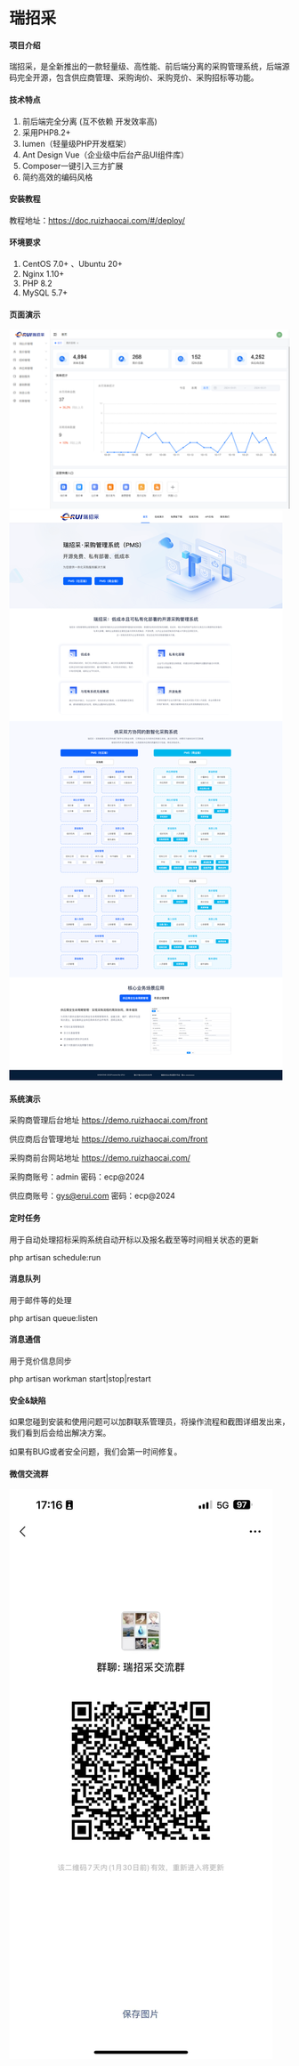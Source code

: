 # 瑞招采

#### 项目介绍
瑞招采，是全新推出的一款轻量级、高性能、前后端分离的采购管理系统，后端源码完全开源，包含供应商管理、采购询价、采购竞价、采购招标等功能。

#### 技术特点

1. 前后端完全分离 (互不依赖 开发效率高)
2. 采用PHP8.2+
3. lumen（轻量级PHP开发框架）
4. Ant Design Vue（企业级中后台产品UI组件库）
5. Composer一键引入三方扩展
6. 简约高效的编码风格 

#### 安装教程

教程地址：https://doc.ruizhaocai.com/#/deploy/

#### 环境要求

1.  CentOS 7.0+ 、Ubuntu 20+
2.  Nginx 1.10+
3.  PHP 8.2
4.  MySQL 5.7+


#### 页面演示
![输入图片说明](920.png)
![输入图片说明](9108.png)

#### 系统演示
采购商管理后台地址 https://demo.ruizhaocai.com/front

供应商后台管理地址 https://demo.ruizhaocai.com/front

采购商前台网站地址 https://demo.ruizhaocai.com/

采购商账号：admin 密码：ecp@2024

供应商账号：gys@erui.com 密码：ecp@2024

#### 定时任务

用于自动处理招标采购系统自动开标以及报名截至等时间相关状态的更新

php artisan schedule:run 

#### 消息队列

用于邮件等的处理

php artisan queue:listen

#### 消息通信

用于竞价信息同步

php artisan workman start|stop|restart

#### 安全&缺陷

如果您碰到安装和使用问题可以加群联系管理员，将操作流程和截图详细发出来，我们看到后会给出解决方案。

如果有BUG或者安全问题，我们会第一时间修复。

#### 微信交流群
![微信群二维码](20250123171715.jpg)
